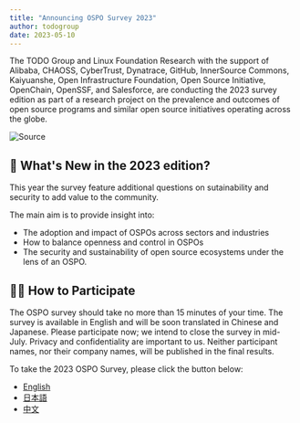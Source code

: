 ```yaml
---
title: "Announcing OSPO Survey 2023"
author: todogroup
date: 2023-05-10
---
```

The TODO Group and Linux Foundation Research with the support of Alibaba, CHAOSS, CyberTrust, Dynatrace, GitHub,
InnerSource Commons, Kaiyuanshe, Open Infrastructure Foundation, Open Source Initiative, OpenChain, OpenSSF, and Salesforce, are 
conducting the 2023 survey edition as part of a research project on the prevalence and outcomes of open source programs and similar open
source initiatives operating across the globe. 

![Source](/img/blog/ospo-survey-2023-banner-wide.png)

## 🧩 What's New in the 2023 edition?

This year the survey feature additional questions on sutainability and security to add value to the community.

The main aim is to provide insight into:

* The adoption and impact of OSPOs across sectors and industries
* How to balance openness and control in OSPOs
* The security and sustainability of open source ecosystems under the lens of an OSPO. 

## 🙋‍♀️ How to Participate

The OSPO survey should take no more than 15 minutes of your time. The survey is available in English and will be soon translated in Chinese and Japanese. 
Please participate now; we intend to close the survey in mid-July. Privacy and confidentiality are important to us. Neither participant names, nor their company names, will be published in the final results.

To take the 2023 OSPO Survey, please click the button below:

* [English](https://www.research.net/r/SD6K27F)
* [日本語](https://www.research.net/r/SYL6GXD?lang=ja)
* [中文](https://www.research.net/r/S95X7PD?lang=zh-tw)




